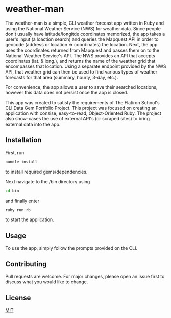 # weather-man

The weather-man is a simple, CLI weather forecast app written in Ruby and using the National Weather Service (NWS) for weather data.  Since people don't usually have latitude/longitde coordinates memorized, the app takes a user's input (a loaction search) and queries the Mapquest API in order to geocode (address or location => coordinates) the location.  Next, the app uses the coordinates returned from Mapquest and passes them on to the National Weather Service's API.  The NWS provides an API that accepts coordinates (lat. & long.), and returns the name of the weather grid that encompasses that location. Using a separate endpoint provided by the NWS API, that weather grid can then be used to find various types of weather forecasts for that area (summary, hourly, 3-day, etc.).

For convenience, the app allows a user to save their searched locations, however this data does not persist once the app is closed.

This app was created to satisfy the requirements of The Flatiron School's CLI Data Gem Portfolio Project. This project was focused on creating an application with consise, easy-to-read, Object-Oriented Ruby. The project also show-cases the use of external API's (or scraped sites) to bring external data into the app.

## Installation

First, run
```bash
bundle install
```
to install required gems/dependencies.

Next navigate to the /bin directory using
```bash
cd bin
```

and finally enter
```bash
ruby run.rb
```
to start the application.

## Usage

To use the app, simply follow the prompts provided on the CLI.


## Contributing

Pull requests are welcome. For major changes, please open an issue first to discuss what you would like to change.

## License
[MIT](https://choosealicense.com/licenses/mit/)